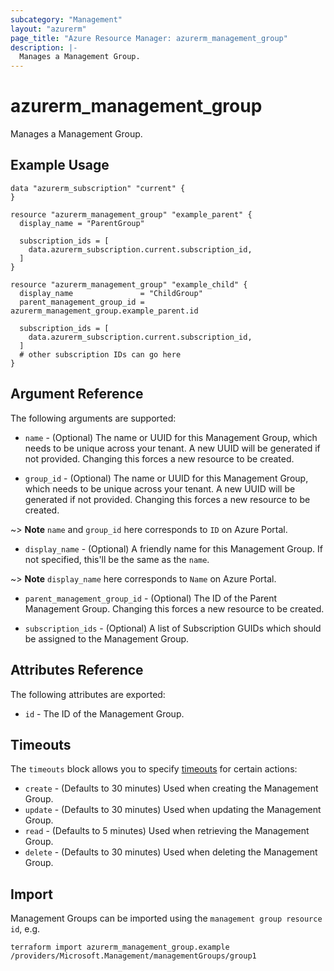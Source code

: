 ```yaml
---
subcategory: "Management"
layout: "azurerm"
page_title: "Azure Resource Manager: azurerm_management_group"
description: |-
  Manages a Management Group.
---
```


# azurerm_management_group

Manages a Management Group.

## Example Usage

```hcl
data "azurerm_subscription" "current" {
}

resource "azurerm_management_group" "example_parent" {
  display_name = "ParentGroup"

  subscription_ids = [
    data.azurerm_subscription.current.subscription_id,
  ]
}

resource "azurerm_management_group" "example_child" {
  display_name               = "ChildGroup"
  parent_management_group_id = azurerm_management_group.example_parent.id

  subscription_ids = [
    data.azurerm_subscription.current.subscription_id,
  ]
  # other subscription IDs can go here
}
```

## Argument Reference

The following arguments are supported:

* `name` - (Optional) The name or UUID for this Management Group, which needs to be unique across your tenant. A new UUID will be generated if not provided. Changing this forces a new resource to be created.

* `group_id` - (Optional) The name or UUID for this Management Group, which needs to be unique across your tenant. A new UUID will be generated if not provided. Changing this forces a new resource to be created.

~> **Note** `name` and `group_id` here corresponds to `ID` on Azure Portal.

* `display_name` - (Optional) A friendly name for this Management Group. If not specified, this'll be the same as the `name`.

~> **Note** `display_name` here corresponds to `Name` on Azure Portal.

* `parent_management_group_id` - (Optional) The ID of the Parent Management Group. Changing this forces a new resource to be created.

* `subscription_ids` - (Optional) A list of Subscription GUIDs which should be assigned to the Management Group.

## Attributes Reference

The following attributes are exported:

* `id` - The ID of the Management Group.

## Timeouts

The `timeouts` block allows you to specify [timeouts](https://www.terraform.io/docs/configuration/resources.html#timeouts) for certain actions:

* `create` - (Defaults to 30 minutes) Used when creating the Management Group.
* `update` - (Defaults to 30 minutes) Used when updating the Management Group.
* `read` - (Defaults to 5 minutes) Used when retrieving the Management Group.
* `delete` - (Defaults to 30 minutes) Used when deleting the Management Group.

## Import

Management Groups can be imported using the `management group resource id`, e.g.

```shell
terraform import azurerm_management_group.example /providers/Microsoft.Management/managementGroups/group1
```
